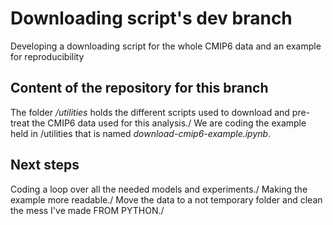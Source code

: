 # Downloading script's dev branch

Developing a downloading script for the whole CMIP6 data and an example for reproducibility

## Content of the repository for this branch

The folder */utilities* holds the different scripts used to download and pre-treat the CMIP6 data used for this analysis./
We are coding the example held in /utilities that is named *download-cmip6-example.ipynb*.

## Next steps

Coding a loop over all the needed models and experiments./
Making the example more readable./
Move the data to a not temporary folder and clean the mess I've made FROM PYTHON./


